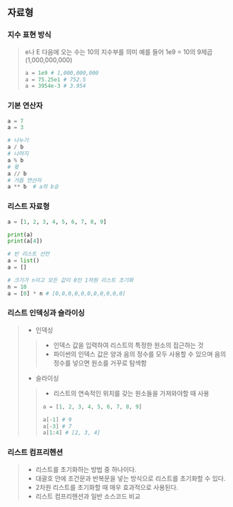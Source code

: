 
## 자료형
### 지수 표현 방식
> e나 E 다음에 오는 수는 10의 지수부를 의미
> 예를 들어 1e9 = 10의 9제곱(1,000,000,000)
> ```python
> a = 1e9 # 1,000,000,000
> a = 75.25e1 # 752.5
> a = 3954e-3 # 3.954
> ```

### 기본 연산자
```python
a = 7
a = 3

# 나누기
a / b
# 나머지
a % b
# 몫
a // b
# 거듭 연산자
a ** b	# a의 b승
```

### 리스트 자료형
```python
a = [1, 2, 3, 4, 5, 6, 7, 8, 9]

print(a)
print(a[4])

# 빈 리스트 선언
a = list()
a = []

# 크기가 n이고 모든 값이 0인 1차원 리스트 초기화
n = 10
a = [0] * n # [0,0,0,0,0,0,0,0,0,0,0]
```

### 리스트 인덱싱과 슬라이싱
> - 인덱싱
> > - 인덱스 값을 입력하여 리스트의 특정한 원소의 접근하는 것
> > - 파이썬의 인덱스 값은 양과 음의 정수를 모두 사용할 수 있으며 음의 정수를 넣으면 원소를 거꾸로 탐색함
> - 슬라이싱
> > - 리스트의 연속적인 위치를 갖는 원소들을 가져와야할 때 사용
> > ```python
> > a = [1, 2, 3, 4, 5, 6, 7, 8, 9]
> > 
> > a[-1] # 9
> > a[-3] # 7
> > a[1:4] # [2, 3, 4]
> > ```

### 리스트 컴프리헨션
> - 리스트를 초기화하는 방법 중 하나이다.
> - 대괄호 안에 조건문과 반복문을 넣는 방식으로 리스트를 초기화할 수 있다.
> - 2차원 리스트를 초기화할 때 매우 효과적으로 사용된다.
> - 리스트 컴프리헨션과 일반 소스코드 비교
